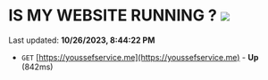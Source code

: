# IS MY WEBSITE RUNNING ? [![](https://img.shields.io/static/v1?label=Sponsor&message=%E2%9D%A4&logo=GitHub&color=%23fe8e86)](https://github.com/sponsors/<username>)

Last updated: **10/26/2023, 8:44:22 PM**

- `GET` [https://youssefservice.me](https://youssefservice.me) - **Up** (842ms)
